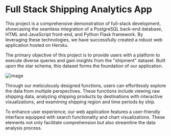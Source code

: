 # Full Stack Shipping Analytics App
This project is a comprehensive demonstration of full-stack development, showcasing the seamless integration of a PostgreSQL back-end database, HTML and JavaScript front-end, and Python Flask framework. By leveraging these technologies, we have successfully created a robust web application hosted on Heroku.

The primary objective of this project is to provide users with a platform to execute diverse queries and gain insights from the "shipment" dataset. Built upon the star schema, this dataset forms the foundation of our application.

![image](https://github.com/YYM-yym/SQL-Shipping/assets/63183135/0eb85dc4-6e11-46a5-aefd-30995f808bd0)

Through our meticulously designed functions, users can effortlessly explore the data from multiple perspectives. These functions include viewing raw shipping data, analyzing shipping products by destinations with interactive visualizations, and examining shipping region and time periods by ship.

To enhance user experience, our web application features a user-friendly interface equipped with search functionality and chart visualizations. These elements not only facilitate comprehension but also streamline the data analysis process.
